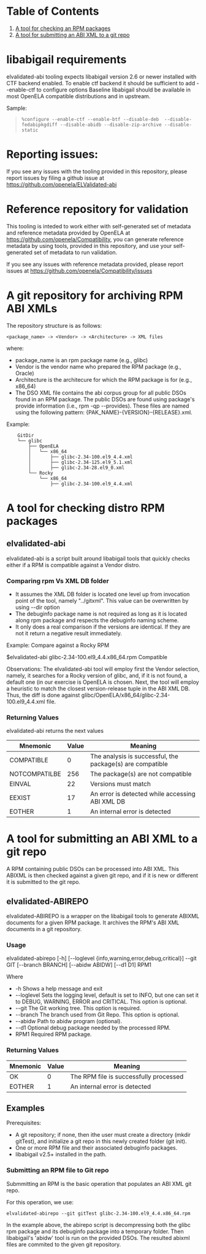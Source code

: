 
# Table of Contents

1.  [A tool for checking an RPM packages](#elvalidated-abi)
2.  [A tool for submitting an ABI XML to a git repo](#elvalidated-abirepo)

# libabigail requirements

elvalidated-abi tooling expects libabigail version 2.6 or newer installed with CTF backend enabled.
To enable ctf backend it should be sufficient to add --enable-ctf to configure options
Baseline libabigail should be available in most OpenELA compatible distributions and in upstream.

Sample:

>     %configure --enable-ctf --enable-btf --disable-deb  --disable-fedabipkgdiff --disable-abidb --disable-zip-archive --disable-static

# Reporting issues:
If you see any issues with the tooling provided in this repository, please report issues 
by filing a github issue at https://github.com/openela/ELValidated-abi

# Reference repository for validation
This tooling is inteded to work either with self-generated set of metadata and reference metadata provided by OpenELA at
https://github.com/openela/Compatibility,
you can generate reference metadata by using tools, provided in this repository, and use your self-generated set of metadata to run validation.

If you see any issues with reference metadata provided, please report issues at
https://github.com/openela/Compatibility/issues

# A git repository for archiving RPM ABI XMLs

The repository structure is as follows:

    <package_name> -> <Vendor> -> <Architecture> -> XML files

where:

-   package_name is an rpm package name (e.g., glibc)
-   Vendor is the vendor name who prepared the RPM package (e.g., Oracle)
-   Architecture is the architecure for which the RPM package is for (e.g., x86_64)
-   The DSO XML file contains the abi corpus group for all public DSOs
    found in an RPM package. The public DSOs are found using package's
    provide information (i.e., rpm -qp --provides). These files are
    named using the following pattern:
    {PAK_NAME}-{VERSION}-{RELEASE}.xml.

Example:

```text
    GitDir
    └── glibc
        ├── OpenELA
        │   └── x86_64
        │       ├── glibc-2.34-100.el9_4.4.xml
        │       ├── glibc-2.34-125.el9_5.1.xml
        │       ├── glibc-2.34-28.el9_0.xml
        └── Rocky
            └── x86_64
                ├── glibc-2.34-100.el9_4.4.xml
```

<a id="dsitrocompat"></a>
# A tool for checking distro RPM packages

## elvalidated-abi

elvalidated-abi is a script built around libabigail tools that
quickly checks either if a RPM is compatible against a Vendor distro.

### Comparing rpm Vs XML DB folder

- It assumes the XML DB folder is located one level up from invocation
 point of the tool, namely "../gitxml". This value can be overwritten
 by using --dir <newFolder> option
- The debuginfo package name is not required as long as it is located
 along rpm package and respects the debuginfo naming scheme.
- It only does a real comparison if the versions are identical. If
 they are not it return a negative result immediately.

Example: Compare against a Rocky RPM

$elvalidated-abi glibc-2.34-100.el9_4.4.x86_64.rpm
Compatible

Observations: The elvalidated-abi tool will employ first the Vendor
 selection, namely, it searches for a Rocky version of glibc, and, if
 it is not found, a default one (in our exercise is OpenELA is chosen.
 Next, the tool will employ a heuristic to match the closest
 version-release tuple in the ABI XML DB. Thus, the diff is done
 against glibc/OpenELA/x86_64/glibc-2.34-100.el9_4.4.xml file.

### Returning Values

elvalidated-abi returns the next values

| Mnemonic | Value | Meaning |
|----------|-------|---------|
| COMPATIBLE | 0 | The analysis is successful, the package(s) are compatible |
| NOTCOMPATILBE| 256 | The package(s) are not compatible |
| EINVAL | 22 | Versions must match |
| EEXIST | 17 | An error is detected while accessing ABI XML DB |
| EOTHER  | 1  | An internal error is detected |

<a id="elvalidated-abirepo"></a>

# A tool for submitting an ABI XML to a git repo

A RPM containing public DSOs can be processed into ABI XML. This
 ABIXML is then checked against a given git repo, and if it is new or
 different it is submitted to the git repo.

## elvalidated-ABIREPO

elvalidated-ABIREPO is a wrapper on the libabigail tools to generate ABIXML
documents for a given RPM package. It archives the RPM's ABI XML
documents in a git repository.

### Usage

elvalidated-abirepo [-h] [--loglevel {info,warning,error,debug,critical}] --git GIT [--branch BRANCH]
        [--abidw ABIDW] [--d1 D1]
        RPM1

Where

-   -h Shows a help message and exit
-   --loglevel Sets the logging level, default is set to INFO, but one
    can set it to DEBUG, WARNING, ERROR and CRITICAL. This option is optional.
-   --git The Git working tree. This option is required.
-   --branch The branch used from Git Repo. This option is optional.
-   --abidw Path to abidw program (optional).
-   --d1 Optional debug package needed by the processed RPM.
-   RPM1 Required RPM package.

### Returning Values

| Mnemonic | Value | Meaning |
|----------|-------|---------|
| OK | 0 | The RPM file is successfully processed |
| EOTHER  | 1  | An internal error is detected |

## Examples

Prerequisites:

-   A git repository; if none, then ithe user must create a
    directory (mkdir gitTest), and initialize a git repo in
    this newly created folder (git init).
-   One or more RPM file and their associated debuginfo packages.
-   libabigail v2.5+ installed in the path.

### Submitting an RPM file to Git repo

Submmitting an RPM is the basic operation that populates an ABI XML git repo.

For this operation, we use:

    elvalidated-abirepo --git gitTest glibc-2.34-100.el9_4.4.x86_64.rpm

In the example above, the abirepo script is decompressing both
the glibc rpm package and its debuginfo package into a temporary
folder. Then libabigail's 'abidw' tool is run on the provided DSOs.
The resulted abixml files are commited to the given git repository.

